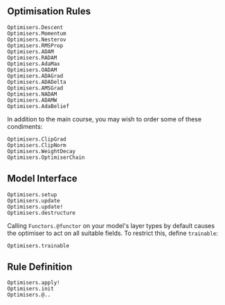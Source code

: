 
## Optimisation Rules

```@docs
Optimisers.Descent
Optimisers.Momentum
Optimisers.Nesterov
Optimisers.RMSProp
Optimisers.ADAM
Optimisers.RADAM
Optimisers.AdaMax
Optimisers.OADAM
Optimisers.ADAGrad
Optimisers.ADADelta
Optimisers.AMSGrad
Optimisers.NADAM
Optimisers.ADAMW
Optimisers.AdaBelief
```

In addition to the main course, you may wish to order some of these condiments:

```@docs
Optimisers.ClipGrad
Optimisers.ClipNorm
Optimisers.WeightDecay
Optimisers.OptimiserChain
```

## Model Interface

```@docs
Optimisers.setup
Optimisers.update
Optimisers.update!
Optimisers.destructure
```

Calling `Functors.@functor` on your model's layer types by default causes the
optimiser to act on all suitable fields. To restrict this, define `trainable`:

```@docs
Optimisers.trainable
```

## Rule Definition

```@docs
Optimisers.apply!
Optimisers.init
Optimisers.@..
```
